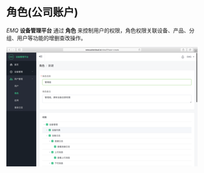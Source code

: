 # 角色(公司账户)

*EMQ* **设备管理平台** 通过 **角色** 来控制用户的权限，角色权限关联设备、产品、分组、用户等功能的增删查改操作。

![](/assets/role_create.png)
